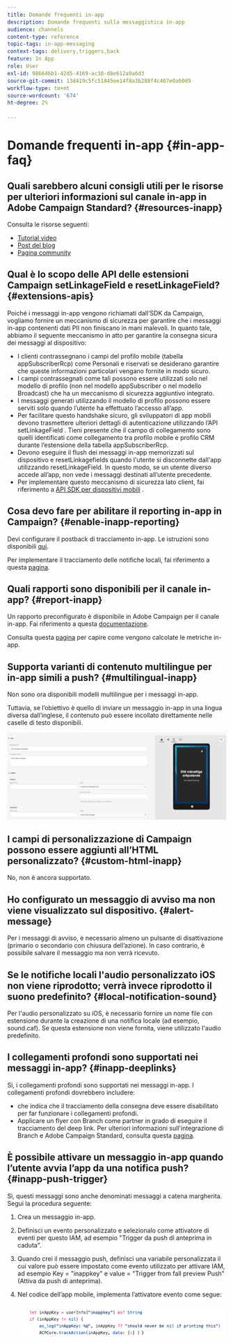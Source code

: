 ```yaml
---
title: Domande frequenti in-app
description: Domande frequenti sulla messaggistica in-app
audience: channels
content-type: reference
topic-tags: in-app-messaging
context-tags: delivery,triggers,back
feature: In App
role: User
exl-id: 986646b1-42d5-4169-ac38-d8e612a9a6d3
source-git-commit: 13d419c5fc51845ee14f8a3b288f4c467e0a60d9
workflow-type: tm+mt
source-wordcount: '674'
ht-degree: 2%

---
```



# Domande frequenti in-app {#in-app-faq}

## Quali sarebbero alcuni consigli utili per le risorse per ulteriori informazioni sul canale in-app in Adobe Campaign Standard? {#resources-inapp}

Consulta le risorse seguenti:

* [Tutorial video](https://experienceleague.adobe.com/docs/campaign-standard-learn/tutorials/communication-channels/mobile/in-app/in-app-message-overview.html)
* [Post del blog](https://theblog.adobe.com/get-more-out-of-the-new-in-app-message-channel-from-adobe-campaign/)
* [Pagina community](https://experienceleaguecommunities.adobe.com/it/t5/adobe-campaign-standard/ct-p/adobe-campaign-standard-community)

## Qual è lo scopo delle API delle estensioni Campaign setLinkageField e resetLinkageField? {#extensions-apis}

Poiché i messaggi in-app vengono richiamati dall’SDK da Campaign, vogliamo fornire un meccanismo di sicurezza per garantire che i messaggi in-app contenenti dati PII non finiscano in mani malevoli. In quanto tale, abbiamo il seguente meccanismo in atto per garantire la consegna sicura dei messaggi al dispositivo:

* I clienti contrassegnano i campi del profilo mobile (tabella appSubscriberRcp) come Personali e riservati se desiderano garantire che queste informazioni particolari vengano fornite in modo sicuro.
* I campi contrassegnati come tali possono essere utilizzati solo nel modello di profilo (non nel modello appSubscriber o nel modello Broadcast) che ha un meccanismo di sicurezza aggiuntivo integrato.
* I messaggi generati utilizzando il modello di profilo possono essere serviti solo quando l’utente ha effettuato l’accesso all’app.
* Per facilitare questo handshake sicuro, gli sviluppatori di app mobili devono trasmettere ulteriori dettagli di autenticazione utilizzando l’API setLinkageField . Tieni presente che il campo di collegamento sono quelli identificati come collegamento tra profilo mobile e profilo CRM durante l’estensione della tabella appSubscriberRcp.
* Devono eseguire il flush dei messaggi in-app memorizzati sul dispositivo e resetLinkagefields quando l&#39;utente si disconnette dall&#39;app utilizzando resetLinkageField. In questo modo, se un utente diverso accede all’app, non vede i messaggi destinati all’utente precedente.
* Per implementare questo meccanismo di sicurezza lato client, fai riferimento a [API SDK per dispositivi mobili](https://aep-sdks.gitbook.io/docs/using-mobile-extensions/adobe-campaign-standard/adobe-campaign-standard-api-reference) .

## Cosa devo fare per abilitare il reporting in-app in Campaign? {#enable-inapp-reporting}

Devi configurare il postback di tracciamento in-app. Le istruzioni sono disponibili [qui](https://helpx.adobe.com/campaign/kb/config-app-in-launch.html#InApptrackingpostback).

Per implementare il tracciamento delle notifiche locali, fai riferimento a questa [pagina](../../administration/using/local-tracking.md).

## Quali rapporti sono disponibili per il canale in-app? {#report-inapp}

Un rapporto preconfigurato è disponibile in Adobe Campaign per il canale in-app. Fai riferimento a questa [documentazione](../../reporting/using/in-app-report.md).

Consulta questa [pagina](../../reporting/using/indicator-calculation.md#in-app-delivery) per capire come vengono calcolate le metriche in-app.

## Supporta varianti di contenuto multilingue per in-app simili a push? {#multilingual-inapp}

Non sono ora disponibili modelli multilingue per i messaggi in-app.

Tuttavia, se l’obiettivo è quello di inviare un messaggio in-app in una lingua diversa dall’inglese, il contenuto può essere incollato direttamente nelle caselle di testo disponibili.

![](assets/faq_inapp.png)

## I campi di personalizzazione di Campaign possono essere aggiunti all’HTML personalizzato? {#custom-html-inapp}

No, non è ancora supportato.

## Ho configurato un messaggio di avviso ma non viene visualizzato sul dispositivo. {#alert-message}

Per i messaggi di avviso, è necessario almeno un pulsante di disattivazione (primario o secondario con chiusura dell’azione). In caso contrario, è possibile salvare il messaggio ma non verrà ricevuto.

## Se le notifiche locali l&#39;audio personalizzato iOS non viene riprodotto; verrà invece riprodotto il suono predefinito? {#local-notification-sound}

Per l&#39;audio personalizzato su iOS, è necessario fornire un nome file con estensione durante la creazione di una notifica locale (ad esempio, sound.caf). Se questa estensione non viene fornita, viene utilizzato l&#39;audio predefinito.

## I collegamenti profondi sono supportati nei messaggi in-app? {#inapp-deeplinks}

Sì, i collegamenti profondi sono supportati nei messaggi in-app. I collegamenti profondi dovrebbero includere:

* che indica che il tracciamento della consegna deve essere disabilitato per far funzionare i collegamenti profondi.
* Applicare un flyer con Branch come partner in grado di eseguire il tracciamento del deep link. Per ulteriori informazioni sull&#39;integrazione di Branch e Adobe Campaign Standard, consulta questa [pagina](https://help.branch.io/using-branch/docs/adobe-campaign-standard-1).

## È possibile attivare un messaggio in-app quando l’utente avvia l’app da una notifica push? {#inapp-push-trigger}

Sì, questi messaggi sono anche denominati messaggi a catena margherita. Segui la procedura seguente:

1. Crea un messaggio in-app.

1. Definisci un evento personalizzato e selezionalo come attivatore di eventi per questo IAM, ad esempio &quot;Trigger da push di anteprima in caduta&quot;.

1. Quando crei il messaggio push, definisci una variabile personalizzata il cui valore può essere impostato come evento utilizzato per attivare IAM, ad esempio Key = &quot;inappkey&quot; e value = &quot;Trigger from fall preview Push&quot; (Attiva da push di anteprima).

1. Nel codice dell’app mobile, implementa l’attivatore evento come segue:

   ![](assets/faq_inapp_2.png)
